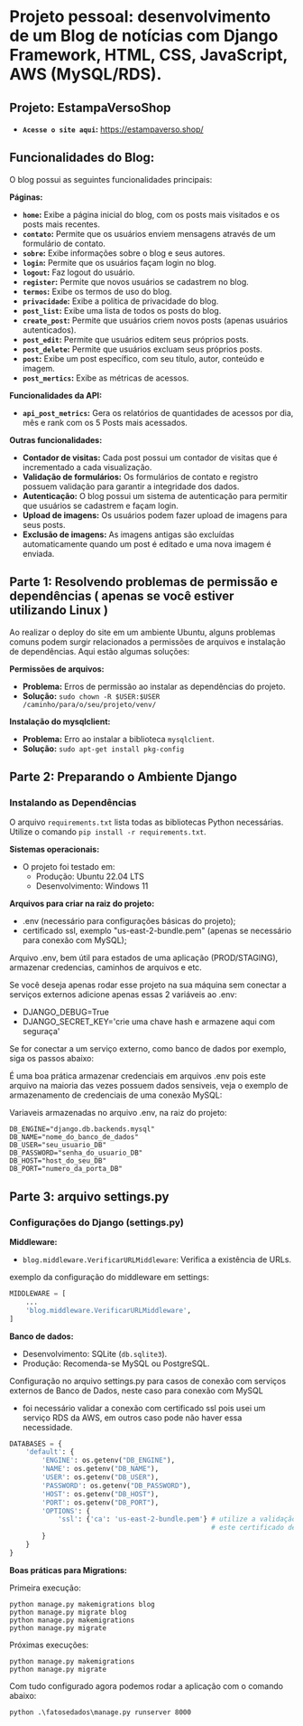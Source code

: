 # Projeto pessoal: desenvolvimento de um Blog de notícias com Django Framework, HTML, CSS, JavaScript, AWS (MySQL/RDS).

## Projeto: EstampaVersoShop
* **`Acesse o site aqui`:** <a href="https://estampaverso.shop/">https://estampaverso.shop/</a>

## Funcionalidades do Blog:
O blog possui as seguintes funcionalidades principais:

**Páginas:**

* **`home`:** Exibe a página inicial do blog, com os posts mais visitados e os posts mais recentes.
* **`contato`:**  Permite que os usuários enviem mensagens através de um formulário de contato.
* **`sobre`:**  Exibe informações sobre o blog e seus autores.
* **`login`:**  Permite que os usuários façam login no blog.
* **`logout`:**  Faz logout do usuário.
* **`register`:**  Permite que novos usuários se cadastrem no blog.
* **`termos`:** Exibe os termos de uso do blog.
* **`privacidade`:** Exibe a política de privacidade do blog.
* **`post_list`:**  Exibe uma lista de todos os posts do blog.
* **`create_post`:** Permite que usuários criem novos posts (apenas usuários autenticados).
* **`post_edit`:** Permite que usuários editem seus próprios posts.
* **`post_delete`:** Permite que usuários excluam seus próprios posts.
* **`post`:** Exibe um post específico, com seu título, autor, conteúdo e imagem.
* **`post_mertics`:** Exibe as métricas de acessos.

**Funcionalidades da API:**
* **`api_post_metrics`:** Gera os relatórios de quantidades de acessos por dia, mês e rank com os 5 Posts mais acessados.

**Outras funcionalidades:**

* **Contador de visitas:**  Cada post possui um contador de visitas que é incrementado a cada visualização.
* **Validação de formulários:** Os formulários de contato e registro possuem validação para garantir a integridade dos dados.
* **Autenticação:** O blog possui um sistema de autenticação para permitir que usuários se cadastrem e façam login.
* **Upload de imagens:**  Os usuários podem fazer upload de imagens para seus posts.
* **Exclusão de imagens:**  As imagens antigas são excluídas automaticamente quando um post é editado e uma nova imagem é enviada.


## Parte 1: Resolvendo problemas de permissão e dependências ( apenas se você estiver utilizando Linux )

Ao realizar o deploy do site em um ambiente Ubuntu, alguns problemas comuns podem surgir relacionados a permissões de arquivos e instalação de dependências. Aqui estão algumas soluções:

**Permissões de arquivos:**

* **Problema:** Erros de permissão ao instalar as dependências do projeto.
* **Solução:** `sudo chown -R $USER:$USER /caminho/para/o/seu/projeto/venv/`

**Instalação do mysqlclient:**

* **Problema:**  Erro ao instalar a biblioteca `mysqlclient`.
* **Solução:** `sudo apt-get install pkg-config`

## Parte 2: Preparando o Ambiente Django

### Instalando as Dependências

O arquivo `requirements.txt` lista todas as bibliotecas Python necessárias. Utilize o comando `pip install -r requirements.txt`.

**Sistemas operacionais:**

* O projeto foi testado em:
    * Produção: Ubuntu 22.04 LTS
    * Desenvolvimento: Windows 11

**Arquivos para criar na raiz do projeto:**

-  .env (necessário para configurações básicas do projeto);
- certificado ssl, exemplo "us-east-2-bundle.pem" (apenas se necessário para conexão com MySQL);

Arquivo .env, bem útil para estados de uma aplicação (PROD/STAGING), armazenar credencias, caminhos de arquivos e etc.

Se você deseja apenas rodar esse projeto na sua máquina sem conectar a serviços externos adicione apenas essas 2 variáveis ao .env:

* DJANGO_DEBUG=True
* DJANGO_SECRET_KEY='crie uma chave hash e armazene aqui com seguraça'

Se for conectar a um serviço externo, como banco de dados por exemplo, siga os passos abaixo:

É uma boa prática armazenar credenciais em arquivos .env pois este arquivo na maioria das vezes possuem dados sensiveis, veja o exemplo de armazenamento de credenciais de uma conexão MySQL:

Variaveis armazenadas no arquivo .env, na raiz do projeto:
```
DB_ENGINE="django.db.backends.mysql"
DB_NAME="nome_do_banco_de_dados"
DB_USER="seu_usuario_DB"
DB_PASSWORD="senha_do_usuario_DB"
DB_HOST="host_do_seu_DB"
DB_PORT="numero_da_porta_DB"
```

## Parte 3: arquivo settings.py
### Configurações do Django (settings.py)

**Middleware:**

* `blog.middleware.VerificarURLMiddleware`: Verifica a existência de URLs.

exemplo da configuração do middleware em settings:
```python
MIDDLEWARE = [
    ...
    'blog.middleware.VerificarURLMiddleware',
]
```

**Banco de dados:**

* Desenvolvimento: SQLite (`db.sqlite3`).
* Produção: Recomenda-se MySQL ou PostgreSQL.

Configuração no arquivo settings.py para casos de conexão com serviços externos de Banco de Dados, neste caso para conexão com MySQL
- foi necessário validar a conexão com certificado ssl pois usei um serviço RDS da AWS, em outros caso pode não haver essa necessidade.
```python
DATABASES = {
    'default': {
        'ENGINE': os.getenv("DB_ENGINE"),
        'NAME': os.getenv("DB_NAME"),
        'USER': os.getenv("DB_USER"),
        'PASSWORD': os.getenv("DB_PASSWORD"),
        'HOST': os.getenv("DB_HOST"),
        'PORT': os.getenv("DB_PORT"),
        'OPTIONS': {
            'ssl': {'ca': 'us-east-2-bundle.pem'} # utilize a validação de certificado ssl se necessário, utilizei apenas no Ubuntu.
                                                  # este certificado deve estar na raiz do projeto.
        }
    }
}
```

**Boas práticas para Migrations:**

Primeira execução:
```
python manage.py makemigrations blog
python manage.py migrate blog
python manage.py makemigrations
python manage.py migrate
```

Próximas execuções:
```
python manage.py makemigrations
python manage.py migrate
```


Com tudo configurado agora podemos rodar a aplicação com o comando abaixo:
```
python .\fatosedados\manage.py runserver 8000
```